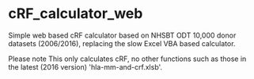 # cRF_calculator_web
Simple web based cRF calculator based on NHSBT ODT 10,000 donor datasets (2006/2016), replacing the slow Excel VBA based calculator. 

Please note This only calculates cRF, no other functions such as those in the latest (2016 version) 'hla-mm-and-crf.xlsb'.


